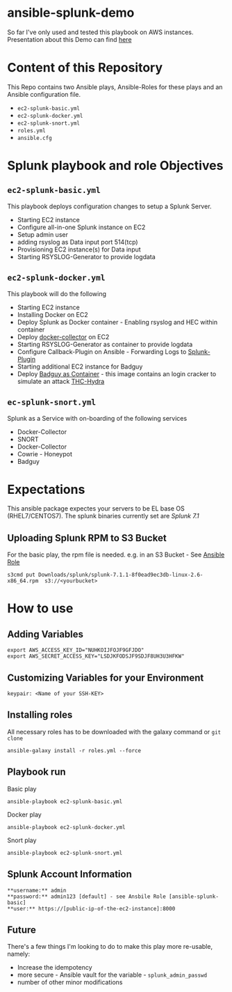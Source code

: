 # ansible-splunk-demo

So far I've only used and tested this playbook on AWS instances.
Presentation about this Demo can find [here](https://it-kombinat.org)

# Content of this Repository
This Repo contains two Ansible plays, Ansible-Roles for these plays and an Ansible configuration file.

- `ec2-splunk-basic.yml`
- `ec2-splunk-docker.yml`
- `ec2-splunk-snort.yml`
- `roles.yml`
- `ansible.cfg`

# Splunk playbook and role Objectives

## `ec2-splunk-basic.yml`
This playbook deploys configuration changes to setup a Splunk Server.
* Starting EC2 instance
* Configure all-in-one Splunk instance on EC2
* Setup admin user
* adding rsyslog as Data input port 514(tcp)
* Provisioning EC2 instance(s) for Data input
* Starting RSYSLOG-Generator to provide logdata

## `ec2-splunk-docker.yml`
This playbook will do the following
* Starting EC2 instance
* Installing Docker on EC2
* Deploy Splunk as Docker container -  Enabling rsyslog and HEC within container
* Deploy [docker-collector](https://www.outcoldsolutions.com/docs/monitoring-docker/) on EC2
* Starting RSYSLOG-Generator as container to provide logdata
* Configure Callback-Plugin on Ansible - Forwarding Logs to [Splunk-Plugin](https://splunkbase.splunk.com/app/4023/)
* Starting additional EC2 instance for Badguy
* Deploy [Badguy as Container](https://github.com/it-kombinat/badguy) - this image contains an login cracker to simulate an attack [THC-Hydra](https://tools.kali.org/password-attacks/hydra)

## `ec-splunk-snort.yml`
Splunk as a Service with on-boarding of the following services
* Docker-Collector
* SNORT
* Docker-Collector
* Cowrie - Honeypot
* Badguy

# Expectations

This ansible package expectes your servers to be EL base OS (RHEL7/CENTOS7). The splunk binaries currently set are *Splunk 7.1*

## Uploading Splunk RPM to S3 Bucket
For the basic play, the rpm file is needed. e.g. in an S3 Bucket - See [Ansible Role](https://github.com/it-kombinat/ansible-splunk-base)
```
s3cmd put Downloads/splunk/splunk-7.1.1-8f0ead9ec3db-linux-2.6-x86_64.rpm  s3://<yourbucket>
```
# How to use

## Adding Variables
```
export AWS_ACCESS_KEY_ID="NUHKOIJFOJF9GFJDO"
export AWS_SECRET_ACCESS_KEY="LSDJKFODSJF9SDJF8UH3U3HFKW"
```

## Customizing Variables for your Environment
```
keypair: <Name of your SSH-KEY>
```

## Installing roles
All necessary roles has to be downloaded with the galaxy command or `git clone`
```
ansible-galaxy install -r roles.yml --force
```
## Playbook run

Basic play
```
ansible-playbook ec2-splunk-basic.yml
```

Docker play
```
ansible-playbook ec2-splunk-docker.yml
```

Snort play
```
ansible-playbook ec2-splunk-snort.yml
```

## Splunk Account Information
```
**username:** admin
**password:** admin123 [default] - see Ansbile Role [ansible-splunk-basic]
**user:** https://[public-ip-of-the-ec2-instance]:8000
```

## Future

There's a few things I'm looking to do to make this play more re-usable, namely:

   * Increase the idempotency
   * more secure - Ansible vault for the variable -  `splunk_admin_passwd`
   * number of other minor modifications
